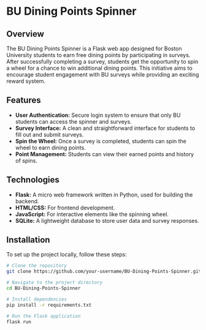 # BU Dining Points Spinner

## Overview
The BU Dining Points Spinner is a Flask web app designed for Boston University students to earn free dining points by participating in surveys. After successfully completing a survey, students get the opportunity to spin a wheel for a chance to win additional dining points. This initiative aims to encourage student engagement with BU surveys while providing an exciting reward system.

## Features
- **User Authentication:** Secure login system to ensure that only BU students can access the spinner and surveys.
- **Survey Interface:** A clean and straightforward interface for students to fill out and submit surveys.
- **Spin the Wheel:** Once a survey is completed, students can spin the wheel to earn dining points.
- **Point Management:** Students can view their earned points and history of spins.

## Technologies
- **Flask:** A micro web framework written in Python, used for building the backend.
- **HTML/CSS:** For frontend development.
- **JavaScript:** For interactive elements like the spinning wheel.
- **SQLite:** A lightweight database to store user data and survey responses.

## Installation

To set up the project locally, follow these steps:

```bash
# Clone the repository
git clone https://github.com/your-username/BU-Dining-Points-Spinner.git

# Navigate to the project directory
cd BU-Dining-Points-Spinner

# Install dependencies
pip install -r requirements.txt

# Run the Flask application
flask run
